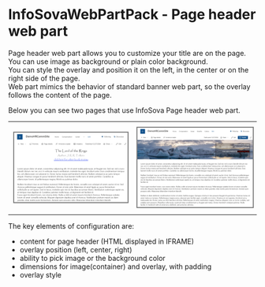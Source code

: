 # InfoSovaWebPartPack - Page header web part

Page header web part allows you to customize your title are on the page.<br/>
You can use image as background or plain color background.<br/>
You can style the overlay and position it on the left, in the center or on the right side of the page.<br/>
Web part mimics the behavior of standard banner web part, so the overlay follows the content of the page.

Below you can see two pages that use InfoSova Page header web part.

<table>
<tr><td style="padding:10px">
<img src= "ScreenPageHeader1.png" alt="Example of the Page Header web part 1" style="border: 2px solid grey;">
</td>
<td style="padding:10px">
<img src= "ScreenPageHeader2.png" alt="Example of the Page Header web part 2" style="border: 2px solid grey;">
</td>
</tr>
</table>

The key elements of configuration are:
- content for page header (HTML displayed in IFRAME)
- overlay position (left, center, right)
- ability to pick image or the background color
- dimensions for image(container) and overlay, with padding
- overlay style
